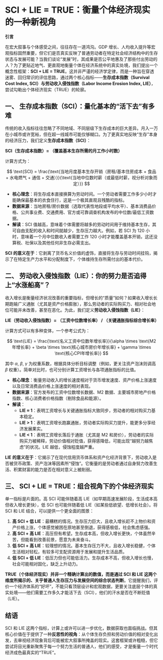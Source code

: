 # SCI + LIE = TRUE：衡量个体经济现实的一种新视角

**引言**

在宏大叙事与个体感受之间，往往存在一道鸿沟。GDP 增长、人均收入提升等宏观指标固然重要，但它们是否真实反映了普通劳动者在特定社会经济结构中的生存状态与发展可能？当我们谈论“发展”时，其成果是否公平地惠及了那些付出劳动的人？为了更贴近地气、更直观地衡量个体在经济系统中的真实处境，我们提出一个概念性框架：**SCI + LIE = TRUE**。这并非严谨的经济学定律，而是一种旨在穿透迷雾、回归常识的评估思路，通过两个核心指标——**生存成本指数（Survival Cost Index, SCI）**与**劳动收入侵蚀指数（Labor Income Erosion Index, LIE）**，尝试勾勒出个体经济现实（TRUE）的轮廓。

## 一、 生存成本指数（SCI）：量化基本的“活下去”有多难

传统的收入指标往往忽略了不同地域、不同层级下生存成本的巨大差异。月入一万在小城市或许宽裕，但在超一线城市可能仅够糊口。为了更真实地反映“生存”本身的经济压力，我们定义**生存成本指数（SCI）**：

**SCI（生存成本指数）= （覆盖基本生存所需的月工作小时数）**

计算方式为：

$$
\text{SCI} = \frac{\text{当地月度基本生存开销（房租/基本住房成本 + 食品 + 水电燃气 + 通信 + 交通）}}{\text{当地中位数时薪（或最低时薪，视分析对象而定）}}
$$

- **核心理念**：将生存成本直接换算为劳动时间。一个劳动者需要工作多少小时才能确保最基本的衣食住行，这是一个极其直观且残酷的指标。
- **数据来源**：当地房租/房价数据（选取代表性地段或平均水平）、基本消费品价格、公共事业费、交通费用、官方或可靠调查机构发布的中位数/最低工资数据。
- **解读**：SCI 值越高，意味着个体需要将越多的劳动时间用于维持基本生存，其可自由支配的收入和时间就越少，生存压力越大。例如，若 SCI 为 120 小时，意味着一个月中位数收入者需要工作 120 小时才能覆盖基本开销，这还没算税、社保以及其他任何非生存必需支出。

**SCI 的意义在于**：它剥离了货币名义价值的虚饰，直接将生存与劳动时间挂钩，揭示了在特定生产力水平和分配制度下，个体维持生存所需付出的基本代价。

## 二、 劳动收入侵蚀指数（LIE）：你的努力是否追得上“水涨船高”？

收入增长是衡量经济状况改善的重要指标，但增长的“质量”如何？如果收入增长长期跑输广义通胀（尤其是资产价格膨胀），那么劳动者的实际购买力、相对社会地位可能并未改善，甚至在恶化。为此，我们定义**劳动收入侵蚀指数（LIE）**：

**LIE（劳动收入侵蚀指数）= （工资中位数增长率） / （关键通胀指标综合增长率）**

计算方式可以有多种变体，一个参考公式为：

$$
\text{LIE} = \frac{\text{名义工资中位数年增长率}}{\alpha \times \text{M2年增长率} + \beta \times \text{核心城市房价年增长率} + \gamma \times \text{核心CPI年增长率}}
$$

其中 $\alpha$, $\beta$, $\gamma$ 为权重系数，根据具体分析目标调整（例如，更关注资产泡沫则调高 $\beta$ 权重）。简单对比时，也可分别计算工资增长与各项通胀指标的比值。

- **核心理念**：衡量劳动收入的增长速度相对于货币增发速度、资产价格上涨速度以及日常消费品价格上涨速度的相对表现。
- **数据来源**：官方发布的工资中位数增长数据、M2 数据、主要城市房地产价格指数、核心消费者价格指数（剔除食品和能源）。
- **解读**：
  - **LIE ≈ 1**：表明工资增长与关键通胀指标大致同步，劳动者的相对购买力基本稳定。
  - **LIE > 1**：表明工资增长跑赢通胀，劳动者实际购买力提升，能更多分享经济发展果实。
  - **LIE < 1**：表明工资增长落后于通胀（尤其是 M2 和房价），劳动者的实际购买力被稀释，劳动价值相对贬值，获得感降低，可能出现“越努力越焦虑”的状况。LIE 越低，侵蚀程度越严重。

**LIE 的意义在于**：它揭示了在现代信用货币体系和资产化经济背景下，劳动收入是否被货币政策、资产泡沫等因素所“侵蚀”。它衡量的是劳动者通过自身努力改善生活、积累财富的能力是否在相对意义上被削弱。

## 三、 SCI + LIE = TRUE：组合视角下的个体经济现实

单一指标是片面的。高 SCI 可能伴随着高 LIE（如早期高速发展阶段，生活成本高但收入增长更快），低 SCI 也可能伴随着低 LIE（如某些低欲望、低增长社会）。将 SCI 和 LIE 结合，可以提供一个更全面的图景：

1. **高 SCI + 低 LIE**：最糟糕的情况。生存压力巨大，且收入增长赶不上物价和资产价格上涨，个体感觉被困在原地甚至倒退，获得感极低，社会焦虑感强。
2. **高 SCI + 高 LIE**：高压但有希望。生存成本高，但收入增长更快，个体虽然辛苦，但能看到改善前景，愿意为未来奋斗。
3. **低 SCI + 高 LIE**：较理想的情况。基本生存压力不大，且收入增长稳健，个体生活相对轻松，有较多可支配资源用于发展和提升生活品质。
4. **低 SCI + 低 LIE**：低压力但也可能低活力。生存成本不高，但收入增长也慢，社会可能相对固化，缺乏上升动力。

**TRUE（个体经济现实）**并非一个精确计算出的数值，而是通过 SCI 和 LIE 这两个维度所揭示的、关乎普通人生存压力与发展空间的**综合状态判断**。它提醒我们，评价一个经济体系的“好坏”，不能只看顶层设计和宏观数据，更要关注底层个体的真实处境——他们需要工作多久才能活下去（SCI），他们的汗水是否在不断贬值（LIE）。

## 结语

SCI 和 LIE 这两个指标，计算上或许可以进一步优化，数据获取也面临挑战。但其核心价值在于提供了一种**反思性的视角**：从个体生存负担和劳动价值的相对变化出发，去审视经济现象背后可能被宏大叙事所掩盖的现实。这套框架或许粗糙，但它尝试将目光重新聚焦于每一个努力生活的普通人，他们的感受，才是衡量一个时代经济成色最真实的“TRUE”。
